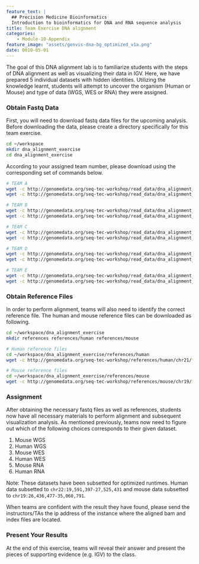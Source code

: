 ```yaml
---
feature_text: |
  ## Precision Medicine Bioinformatics
  Introduction to bioinformatics for DNA and RNA sequence analysis
title: Team Exercise DNA alignment
categories:
    - Module-10-Appendix
feature_image: "assets/genvis-dna-bg_optimized_v1a.png"
date: 0010-05-01
---
```


The goal of this DNA alignment lab is to familiarize students with the steps of DNA alignment as well as visualizing their data in IGV.
Here, we have prepared 5 individual datasets with hidden identities. Utilizing the knowledge learnt, students will attempt to uncover the organism (Human or Mouse) and type of data (WGS, WES or RNA) they were assigned.


### Obtain Fastq Data

First, you will need to download fastq data files for the upcoming analysis.
Before downloading the data, please create a directory specifically for this team exercise.
```bash
cd ~/workspace
mkdir dna_alignment_exercise
cd dna_alignment_exercise
```


According to your assigned team number, please download using the corresponding set of commands below.

```bash
# TEAM A
wget -c http://genomedata.org/seq-tec-workshop/read_data/dna_alignment_exercise/dataset_A/dataset_A_R1.fastq.gz
wget -c http://genomedata.org/seq-tec-workshop/read_data/dna_alignment_exercise/dataset_A/dataset_A_R2.fastq.gz

# TEAM B
wget -c http://genomedata.org/seq-tec-workshop/read_data/dna_alignment_exercise/dataset_B/dataset_B_R1.fastq.gz
wget -c http://genomedata.org/seq-tec-workshop/read_data/dna_alignment_exercise/dataset_B/dataset_B_R2.fastq.gz

# TEAM C
wget -c http://genomedata.org/seq-tec-workshop/read_data/dna_alignment_exercise/dataset_C/dataset_C_R1.fastq.gz
wget -c http://genomedata.org/seq-tec-workshop/read_data/dna_alignment_exercise/dataset_C/dataset_C_R2.fastq.gz

# TEAM D
wget -c http://genomedata.org/seq-tec-workshop/read_data/dna_alignment_exercise/dataset_D/dataset_D_R1.fastq.gz
wget -c http://genomedata.org/seq-tec-workshop/read_data/dna_alignment_exercise/dataset_D/dataset_D_R2.fastq.gz

# TEAM E
wget -c http://genomedata.org/seq-tec-workshop/read_data/dna_alignment_exercise/dataset_E/dataset_E_R1.fastq.gz
wget -c http://genomedata.org/seq-tec-workshop/read_data/dna_alignment_exercise/dataset_E/dataset_E_R2.fastq.gz
```
### Obtain Reference Files

In order to perform alignment, teams will also need to identify the correct reference file. The human and mouse reference files can be downloaded as following.

```bash
cd ~/workspace/dna_alignment_exercise
mkdir references references/human references/mouse

# Human reference files
cd ~/workspace/dna_alignment_exercise/references/human
wget -c http://genomedata.org/seq-tec-workshop/references/human/chr21/*

# Mouse reference files
cd ~/workspace/dna_alignment_exercise/references/mouse
wget -c http://genomedata.org/seq-tec-workshop/references/mouse/chr19/*

```

### Assignment

After obtaining the necessary fastq files as well as references, students now have all necessary materials to perform alignment and subsequent visualization analysis. As mentioned previously, teams now need to figure out which of the following choices corresponds to their given dataset.

1. Mouse WGS
2. Human WGS
3. Mouse WES
4. Human WES
5. Mouse RNA
6. Human RNA

Note: These datasets have been subsetted for optimized runtimes. Human data subsetted to `chr22:19,591,397-27,525,431` and mouse data subsetted to `chr19:26,436,477-35,060,791`.

When teams are confident with the result they have found, please send the instructors/TAs the ip address of the instance where the aligned bam and index files are located.

### Present Your Results

At the end of this exercise, teams will reveal their answer and present the pieces of supporting evidence (e.g. IGV) to the class. 
